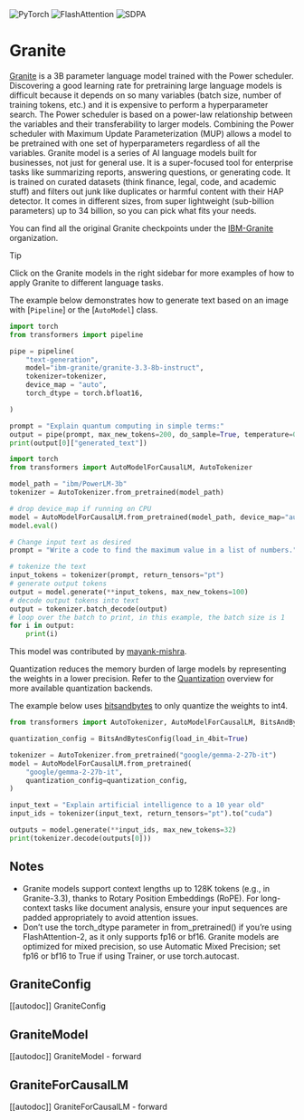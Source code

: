 <!--Copyright 2024 The HuggingFace Team. All rights reserved.

Licensed under the Apache License, Version 2.0 (the "License"); you may not use this file except in compliance with
the License. You may obtain a copy of the License at

http://www.apache.org/licenses/LICENSE-2.0

Unless required by applicable law or agreed to in writing, software distributed under the License is distributed on
an "AS IS" BASIS, WITHOUT WARRANTIES OR CONDITIONS OF ANY KIND, either express or implied. See the License for the
specific language governing permissions and limitations under the License.

⚠️ Note that this file is in Markdown but contains specific syntax for our doc-builder (similar to MDX) that may not be
rendered properly in your Markdown viewer.

-->


<div class="flex flex-wrap space-x-1">
<img alt="PyTorch" src="https://img.shields.io/badge/PyTorch-DE3412?style=flat&logo=pytorch&logoColor=white">
<img alt="FlashAttention" src="https://img.shields.io/badge/%E2%9A%A1%EF%B8%8E%20FlashAttention-eae0c8?style=flat">
<img alt="SDPA" src="https://img.shields.io/badge/SDPA-DE3412?style=flat&logo=pytorch&logoColor=white">
</div>

# Granite

[Granite](https://huggingface.co/papers/2408.13359) is a 3B parameter language model trained with the Power scheduler. Discovering a good learning rate for pretraining large language models is difficult because it depends on so many variables (batch size, number of training tokens, etc.) and it is expensive to perform a hyperparameter search. The Power scheduler is based on a power-law relationship between the variables and their transferability to larger models. Combining the Power scheduler with Maximum Update Parameterization (MUP) allows a model to be pretrained with one set of hyperparameters regardless of all the variables.
Granite model is a series of AI language models built for businesses, not just for general use. It is a super-focused tool for enterprise tasks like summarizing reports, answering questions, or generating code. It is trained on curated datasets (think finance, legal, code, and academic stuff) and filters out junk like duplicates or harmful content with their HAP detector. It comes in different sizes, from super lightweight (sub-billion parameters) up to 34 billion, so you can pick what fits your needs.

You can find all the original Granite checkpoints under the [IBM-Granite](https://huggingface.co/ibm-granite) organization.

> [!TIP]
> Click on the Granite models in the right sidebar for more examples of how to apply Granite to different language tasks.

The example below demonstrates how to generate text based on an image with [`Pipeline`] or the [`AutoModel`] class.

<hfoptions id="usage">
<hfoption id="Pipeline">

```py
import torch
from transformers import pipeline

pipe = pipeline(
    "text-generation",
    model="ibm-granite/granite-3.3-8b-instruct",
    tokenizer=tokenizer,
    device_map = "auto",
    torch_dtype = torch.bfloat16,

)

prompt = "Explain quantum computing in simple terms:"
output = pipe(prompt, max_new_tokens=200, do_sample=True, temperature=0.7)
print(output[0]["generated_text"])
```

</hfoption>
<hfoption id="AutoModel">

```python
import torch
from transformers import AutoModelForCausalLM, AutoTokenizer

model_path = "ibm/PowerLM-3b"
tokenizer = AutoTokenizer.from_pretrained(model_path)

# drop device_map if running on CPU
model = AutoModelForCausalLM.from_pretrained(model_path, device_map="auto")
model.eval()

# Change input text as desired
prompt = "Write a code to find the maximum value in a list of numbers."

# tokenize the text
input_tokens = tokenizer(prompt, return_tensors="pt")
# generate output tokens
output = model.generate(**input_tokens, max_new_tokens=100)
# decode output tokens into text
output = tokenizer.batch_decode(output)
# loop over the batch to print, in this example, the batch size is 1
for i in output:
    print(i)
```
This model was contributed by [mayank-mishra](https://huggingface.co/mayank-mishra).
</hfoption>
</hfoptions>

Quantization reduces the memory burden of large models by representing the weights in a lower precision. Refer to the [Quantization](../quantization/overview) overview for more available quantization backends.

The example below uses [bitsandbytes](../quantization/bitsandbytes) to only quantize the weights to int4.

```python
from transformers import AutoTokenizer, AutoModelForCausalLM, BitsAndBytesConfig

quantization_config = BitsAndBytesConfig(load_in_4bit=True)

tokenizer = AutoTokenizer.from_pretrained("google/gemma-2-27b-it")
model = AutoModelForCausalLM.from_pretrained(
    "google/gemma-2-27b-it",
    quantization_config=quantization_config,
)

input_text = "Explain artificial intelligence to a 10 year old"
input_ids = tokenizer(input_text, return_tensors="pt").to("cuda")

outputs = model.generate(**input_ids, max_new_tokens=32)
print(tokenizer.decode(outputs[0]))
```

## Notes

- Granite models support context lengths up to 128K tokens (e.g., in Granite-3.3), thanks to Rotary Position Embeddings     (RoPE). For long-context tasks like document analysis, ensure your input sequences are padded appropriately to avoid      attention issues.
- Don’t use the torch_dtype parameter in from_pretrained() if you’re using FlashAttention-2, as it only supports fp16 or    bf16. Granite models are optimized for mixed precision, so use Automatic Mixed Precision; set fp16 or bf16 to True if 
  using Trainer, or use torch.autocast.
  
## GraniteConfig

[[autodoc]] GraniteConfig

## GraniteModel

[[autodoc]] GraniteModel
    - forward

## GraniteForCausalLM

[[autodoc]] GraniteForCausalLM
    - forward
